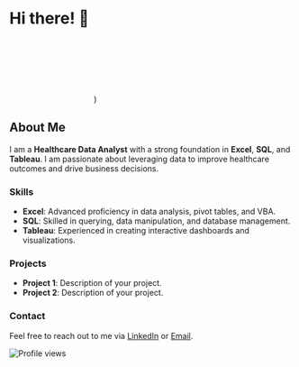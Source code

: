 # Hi there! 👋

![[Lottie Animation](Animation - 1720541002544.gif](https://github.com/Schidiie/Schidiie/blob/main/Animation%20-%201720541002544.gif))

## About Me

I am a **Healthcare Data Analyst** with a strong foundation in **Excel**, **SQL**, and **Tableau**. I am passionate about leveraging data to improve healthcare outcomes and drive business decisions.

### Skills
- **Excel**: Advanced proficiency in data analysis, pivot tables, and VBA.
- **SQL**: Skilled in querying, data manipulation, and database management.
- **Tableau**: Experienced in creating interactive dashboards and visualizations.

### Projects
- **Project 1**: Description of your project.
- **Project 2**: Description of your project.

### Contact
Feel free to reach out to me via [LinkedIn](https://www.linkedin.com/in/sibelle-o-177b1b116/) or [Email](mailto:okwusibelle@gmail.com.com).

![Profile views](https://gpvc.arturio.dev/your-github-Schidiie)
